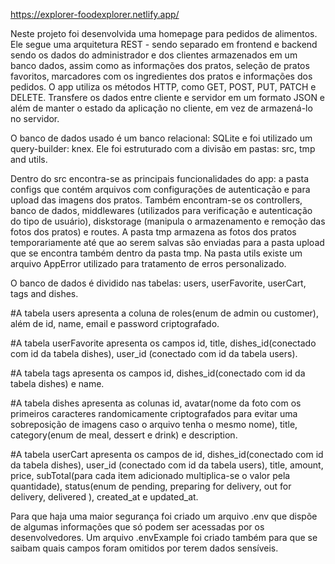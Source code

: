 https://explorer-foodexplorer.netlify.app/

Neste projeto foi desenvolvida uma homepage para pedidos de alimentos.
Ele segue uma arquitetura REST - sendo separado em frontend e backend sendo os dados do administrador e dos clientes armazenados em um banco dados, assim como as informações dos pratos, seleção de pratos favoritos, marcadores com os ingredientes dos pratos e informações dos pedidos. O app utiliza os métodos HTTP, como GET, POST, PUT, PATCH e DELETE. Transfere os dados entre cliente e servidor em um formato JSON e além de
manter o estado da aplicação no cliente, em vez de armazená-lo no servidor.

O banco de dados usado é um banco relacional: SQLite e foi utilizado um query-builder: knex.
Ele foi estruturado com a divisão em pastas: src, tmp and utils.

Dentro do src encontra-se as principais funcionalidades do app: a pasta configs que contém arquivos com configurações de autenticação e para upload das imagens dos pratos. Também encontram-se os controllers, banco de dados, middlewares (utilizados para verificação e autenticação do tipo de usuário), diskstorage (manipula o armazenamento e remoção das fotos dos pratos) e routes. A pasta tmp armazena as fotos dos pratos temporariamente até que ao serem salvas são enviadas para a pasta upload que se encontra também dentro da pasta tmp.
Na pasta utils existe um arquivo AppError utilizado para tratamento de erros personalizado.

O banco de dados é dividido nas tabelas: users, userFavorite, userCart, tags and dishes.

#A tabela users apresenta a coluna de roles(enum de admin ou customer), além de id, name, email e password criptografado.

#A tabela userFavorite apresenta os campos id, title, dishes_id(conectado com id da tabela dishes), user_id (conectado com id da tabela users).

#A tabela tags apresenta os campos id, dishes_id(conectado com id da tabela dishes) e name.

#A tabela dishes apresenta as colunas id, avatar(nome da foto com os primeiros caracteres randomicamente criptografados para evitar uma sobreposição de imagens caso o arquivo tenha o mesmo nome), title, category(enum de meal, dessert e drink) e description.

#A tabela userCart apresenta os campos de id, dishes_id(conectado com id da tabela dishes), user_id (conectado com id da tabela users), title, amount, price, subTotal(para cada item adicionado multiplica-se o valor pela quantidade), status(enum de pending, preparing for delivery, out for delivery, delivered ), created_at e updated_at.

Para que haja uma maior segurança foi criado um arquivo .env que dispõe de algumas informações que só podem ser acessadas por os desenvolvedores. Um arquivo .envExample foi criado também para que se saibam quais campos foram omitidos por terem dados sensíveis.
